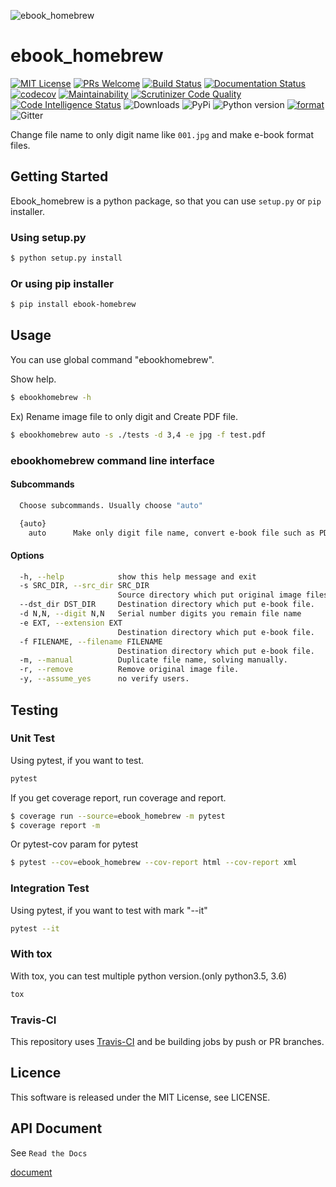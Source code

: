 ![ebook_homebrew](https://raw.githubusercontent.com/tubone24/ebook_homebrew/master/doc_src/bookicon.png
 "ebook_homebrew_icon")


# ebook_homebrew

[![MIT License](http://img.shields.io/badge/license-MIT-blue.svg?style=flat)](LICENSE)
[![PRs Welcome](https://img.shields.io/badge/PRs-welcome-brightgreen.svg?style=flat-square)](http://makeapullrequest.com)
[![Build Status](https://travis-ci.org/tubone24/ebook_homebrew.svg?branch=master)](https://travis-ci.org/tubone24/ebook_homebrew)
[![Documentation Status](https://readthedocs.org/projects/ebook-homebrew/badge/?version=latest)](https://ebook-homebrew.readthedocs.io/en/latest/?badge=latest)
[![codecov](https://codecov.io/gh/tubone24/ebook_homebrew/branch/master/graph/badge.svg)](https://codecov.io/gh/tubone24/ebook_homebrew)
[![Maintainability](https://api.codeclimate.com/v1/badges/a3e2d70a87998a18e225/maintainability)](https://codeclimate.com/github/tubone24/ebook_homebrew/maintainability)
[![Scrutinizer Code Quality](https://scrutinizer-ci.com/g/tubone24/ebook_homebrew/badges/quality-score.png?b=master)](https://scrutinizer-ci.com/g/tubone24/ebook_homebrew/?branch=master)
[![Code Intelligence Status](https://scrutinizer-ci.com/g/tubone24/ebook_homebrew/badges/code-intelligence.svg?b=master)](https://scrutinizer-ci.com/code-intelligence)
![Downloads](https://img.shields.io/pypi/dm/ebook-homebrew.svg)
![PyPi](https://img.shields.io/pypi/v/ebook-homebrew.svg)
![Python version](https://img.shields.io/pypi/pyversions/ebook-homebrew.svg)
[![format](https://img.shields.io/pypi/format/ebook-homebrew.svg)](https://pypi.org/project/ebook-homebrew/)
![Gitter](https://img.shields.io/gitter/room/tubone24/ebook_homebrew.svg)

Change file name to only digit name like `001.jpg` and make e-book format files.

## Getting Started

Ebook_homebrew is a python package, so that you can use `setup.py` or `pip` installer.

### Using setup.py

```bash
$ python setup.py install
```

### Or using pip installer


```bash
$ pip install ebook-homebrew
```

## Usage

You can use global command "ebookhomebrew".

Show help.

```bash
$ ebookhomebrew -h
```

Ex) Rename image file to only digit and Create PDF file.

```bash
$ ebookhomebrew auto -s ./tests -d 3,4 -e jpg -f test.pdf
```

### ebookhomebrew command line interface

#### Subcommands

```bash
  Choose subcommands. Usually choose "auto"

  {auto}
    auto      Make only digit file name, convert e-book file such as PDF
```
  
#### Options

```bash
  -h, --help            show this help message and exit
  -s SRC_DIR, --src_dir SRC_DIR
                        Source directory which put original image files.
  --dst_dir DST_DIR     Destination directory which put e-book file.
  -d N,N, --digit N,N   Serial number digits you remain file name
  -e EXT, --extension EXT
                        Destination directory which put e-book file.
  -f FILENAME, --filename FILENAME
                        Destination directory which put e-book file.
  -m, --manual          Duplicate file name, solving manually.
  -r, --remove          Remove original image file.
  -y, --assume_yes      no verify users.
```

## Testing

### Unit Test

Using pytest, if you want to test.

```bash
pytest
```

If you get coverage report, run coverage and report.

```bash
$ coverage run --source=ebook_homebrew -m pytest
$ coverage report -m
```

Or pytest-cov param for pytest

```bash
$ pytest --cov=ebook_homebrew --cov-report html --cov-report xml
```

### Integration Test

Using pytest, if you want to test with mark "--it"

```bash
pytest --it
```

### With tox

With tox, you can test multiple python version.(only python3.5, 3.6)

```bash
tox
```

### Travis-CI

This repository uses [Travis-CI](https://travis-ci.org/) and be building jobs by push or PR branches.

## Licence

This software is released under the MIT License, see LICENSE.

## API Document

See `Read the Docs`

[document](https://ebook-homebrew.readthedocs.io/en/latest/)
